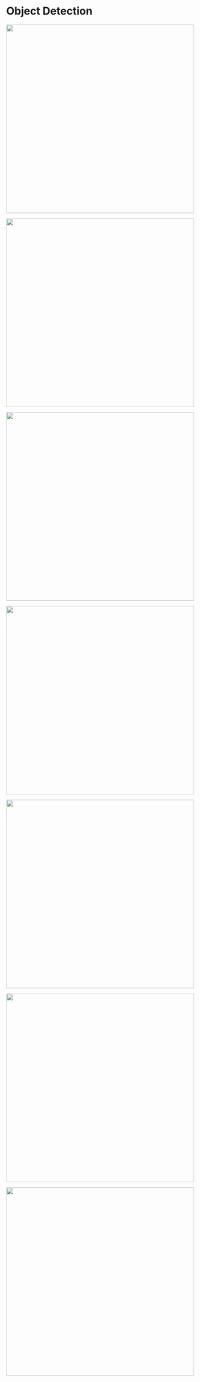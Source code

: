 # Object Detection


<p float="center">
  <img src="https://github.com/kiana-jahanshid/Image-Processing/blob/main/Assignment_33/funny_filter/output/face1.JPG" width="500" />
<br>

<p float="center">
  <img src="https://github.com/kiana-jahanshid/Image-Processing/blob/main/Assignment_33/funny_filter/output/face2.JPG" width="500" />
<br>

<p float="center">
  <img src="https://github.com/kiana-jahanshid/Image-Processing/blob/main/Assignment_33/funny_filter/output/face3.JPG" width="500" />
<br>

<p float="center">
  <img src="https://github.com/kiana-jahanshid/Image-Processing/blob/main/Assignment_33/funny_filter/output/face4.JPG" width="500" />
<br>

<p float="center">
  <img src="https://github.com/kiana-jahanshid/Image-Processing/blob/main/Assignment_33/funny_filter/output/face5.JPG" width="500" />
<br>
  
<p float="center">
  <img src="https://github.com/kiana-jahanshid/Image-Processing/blob/main/Assignment_33/funny_filter/output/face6.JPG" width="500" />
<br>
  
<p float="center">
  <img src="https://github.com/kiana-jahanshid/Image-Processing/blob/main/Assignment_33/funny_filter/output/face8.JPG" width="500" />
<br>

